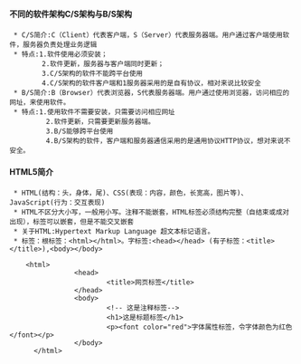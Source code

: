 #### 不同的软件架构C/S架构与B/S架构
     * C/S简介:C（Client）代表客户端，S（Server）代表服务器端。用户通过客户端使用软件，服务器负责处理业务逻辑
     * 特点:1.软件使用必须安装；
            2.软件更新，服务器与客户端同时更新；
            3.C/S架构的软件不能跨平台使用
            4.C/S架构的软件客户端和1服务器采用的是自有协议，相对来说比较安全
     * B/S简介:B（Browser）代表浏览器，S代表服务器端。用户通过使用浏览器，访问相应的网址，来使用软件。
     * 特点:1.使用软件不需要安装，只需要访问相应网址
             2.软件更新，只需要更新服务器端。
             3.B/S能够跨平台使用
             4.B/S架构的软件，客户端和服务器通信采用的是通用协议HTTP协议，想对来说不安全。
#### HTML5简介
     * HTML(结构：头，身体，尾)、CSS(表现：内容，颜色，长宽高，图片等)、JavaScript(行为：交互表现)
     * HTML不区分大小写，一般用小写。注释不能嵌套，HTML标签必须结构完整（自结束或成对出现），标签可以嵌套，但是不能交叉嵌套
     * 关于HTML:Hypertext Markup Language 超文本标记语言。
     * 标签：根标签：<html></html>。字标签:<head></head> (有子标签：<title></title>),<body></body>
```
    <html>
                <head>
                        <title>网页标签</title>
                </head>
                <body>
                        <!-- 这是注释标签-->
                        <h1>这是标题标签</h1>
                        <p><font color="red">字体属性标签，令字体颜色为红色</font></p>
                </body>
      </html>
```
     
